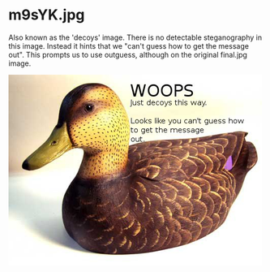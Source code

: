 # m9sYK.jpg

Also known as the 'decoys' image. There is no detectable steganography in this image. Instead it hints that we "can't guess how to get the message out". This prompts us to use outguess, although on the original final.jpg image.

![m9sYK.jpg](m9sYK.jpg)